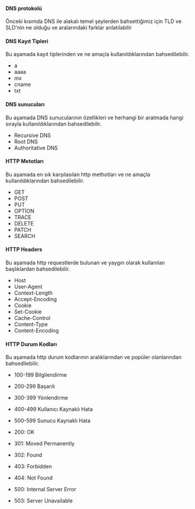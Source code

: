 
#### DNS protokolü
Önceki kısımda DNS ile alakalı temel şeylerden bahsettiğimiz için TLD ve SLD'nin ne olduğu ve aralarındaki farklar anlatılabilir

#### DNS Kayıt Tipleri
Bu aşamada kayıt tiplerinden ve ne amaçla kullanıldıklarından bahsedilebilir.
- a
- aaaa
- mx
- cname
- txt

#### DNS sunucuları
Bu aşamada DNS sunucularının özellikleri ve herhangi bir aratmada hangi sırayla kullanıldıklarından bahsedilebilir.
- Recursive DNS
- Root DNS
- Authoritative DNS

#### HTTP Metotları
Bu aşamada en sık karşılasılan http methotları ve ne amaçla kullanıldıklarından bahsedilebilir.
- GET
- POST
- PUT
- OPTİON
- TRACE
- DELETE
- PATCH
- SEARCH

#### HTTP Headers

Bu aşamada http requestlerde bulunan ve yaygın olarak kullanılan başlıklardan bahsedilebilir.

- Host
- User-Agent
- Context-Length
- Accept-Encoding
- Cookie
- Set-Cookie
- Cache-Control
- Content-Type
- Content-Encoding

#### HTTP Durum Kodları

Bu aşamada http durum kodlarının aralıklarından ve popüler olanlarından bahsedilebilir.

- 100-199 Bilgilendirme
- 200-299 Başarılı
- 300-399 Yönlendirme
- 400-499 Kullanıcı Kaynaklı Hata
- 500-599 Sunucu Kaynaklı Hata


- 200: OK
- 301: Moved Permanently
- 302: Found
- 403: Forbidden
- 404: Not Found
- 500: Internal Server Error
- 503: Server Unavailable



